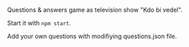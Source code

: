 Questions & answers game as television show "Kdo bi vedel".

Start it with `npm start`.

Add your own questions with modifiying questions.json file.